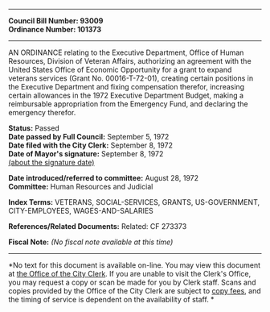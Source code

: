 * * * * *  
  
**Council Bill Number: [](#h0)[](#h2)93009**   
**Ordinance Number: 101373**  
  
* * * * *  
  
AN ORDINANCE relating to the Executive Department, Office of Human Resources, Division of Veteran Affairs, authorizing an agreement with the United States Office of Economic Opportunity for a grant to expand veterans services (Grant No. 00016-T-72-01), creating certain positions in the Executive Department and fixing compensation therefor, increasing certain allowances in the 1972 Executive Department Budget, making a reimbursable appropriation from the Emergency Fund, and declaring the emergency therefor.  
  
**Status:** Passed   
**Date passed by Full Council:** September 5, 1972   
**Date filed with the City Clerk:** September 8, 1972   
**Date of Mayor's signature:** September 8, 1972   
[(about the signature date)](/~public/approvaldate.htm)   
  
  
**Date introduced/referred to committee:** August 28, 1972   
**Committee:** Human Resources and Judicial   
  
**Index Terms:** VETERANS, SOCIAL-SERVICES, GRANTS, US-GOVERNMENT, CITY-EMPLOYEES, WAGES-AND-SALARIES  
  
**References/Related Documents:** Related: CF 273373  
  
**Fiscal Note:** *(No fiscal note available at this time)*  
  
* * * * *  
  
*No text for this document is available on-line. You may view this document at [the Office of the City Clerk](http://www.seattle.gov/leg/clerk/contactUs.htm). If you are unable to visit the Clerk's Office, you may request a copy or scan be made for you by Clerk staff. Scans and copies provided by the Office of the City Clerk are subject to [copy fees](http://clerk.seattle.gov/~public/clerkfees.htm), and the timing of service is dependent on the availability of staff. *  
  
  

